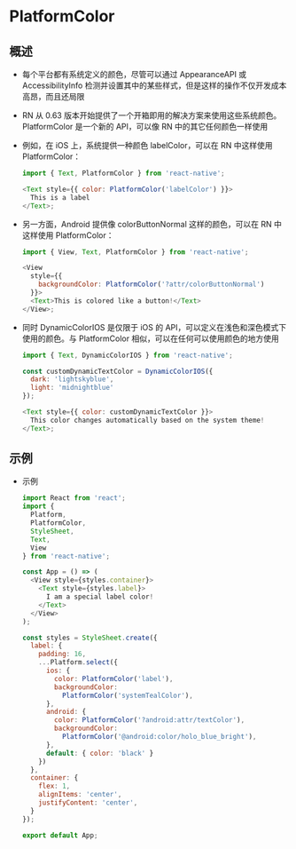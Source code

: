 # PlatformColor

## 概述

+ 每个平台都有系统定义的颜色，尽管可以通过 AppearanceAPI 或 AccessibilityInfo 检测并设置其中的某些样式，但是这样的操作不仅开发成本高昂，而且还局限

+ RN 从 0.63 版本开始提供了一个开箱即用的解决方案来使用这些系统颜色。PlatformColor 是一个新的 API，可以像 RN 中的其它任何颜色一样使用

+ 例如，在 iOS 上，系统提供一种颜色 labelColor，可以在 RN 中这样使用 PlatformColor：

  ```js
  import { Text, PlatformColor } from 'react-native';

  <Text style={{ color: PlatformColor('labelColor') }}>
    This is a label
  </Text>;
  ```

+ 另一方面，Android 提供像 colorButtonNormal 这样的颜色，可以在 RN 中这样使用 PlatformColor：

  ```js
  import { View, Text, PlatformColor } from 'react-native';

  <View
    style={{
      backgroundColor: PlatformColor('?attr/colorButtonNormal')
    }}>
    <Text>This is colored like a button!</Text>
  </View>;
  ```

+ 同时 DynamicColorIOS 是仅限于 iOS 的 API，可以定义在浅色和深色模式下使用的颜色。与 PlatformColor 相似，可以在任何可以使用颜色的地方使用

  ```js
  import { Text, DynamicColorIOS } from 'react-native';

  const customDynamicTextColor = DynamicColorIOS({
    dark: 'lightskyblue',
    light: 'midnightblue'
  });

  <Text style={{ color: customDynamicTextColor }}>
    This color changes automatically based on the system theme!
  </Text>;
  ```

## 示例

+ 示例

  ```js
  import React from 'react';
  import {
    Platform,
    PlatformColor,
    StyleSheet,
    Text,
    View
  } from 'react-native';

  const App = () => (
    <View style={styles.container}>
      <Text style={styles.label}>
        I am a special label color!
      </Text>
    </View>
  );

  const styles = StyleSheet.create({
    label: {
      padding: 16,
      ...Platform.select({
        ios: {
          color: PlatformColor('label'),
          backgroundColor:
            PlatformColor('systemTealColor'),
        },
        android: {
          color: PlatformColor('?android:attr/textColor'),
          backgroundColor:
            PlatformColor('@android:color/holo_blue_bright'),
        },
        default: { color: 'black' }
      })
    },
    container: {
      flex: 1,
      alignItems: 'center',
      justifyContent: 'center',
    }
  });

  export default App;
  ```

